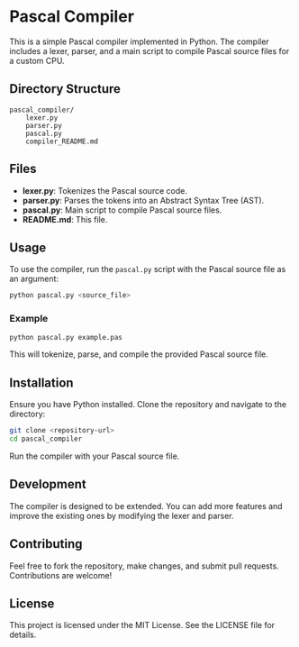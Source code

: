 # Pascal Compiler

This is a simple Pascal compiler implemented in Python. The compiler includes a lexer, parser, and a main script to compile Pascal source files for a custom CPU.

## Directory Structure

```
pascal_compiler/
    lexer.py
    parser.py
    pascal.py
    compiler_README.md
```

## Files

- **lexer.py**: Tokenizes the Pascal source code.
- **parser.py**: Parses the tokens into an Abstract Syntax Tree (AST).
- **pascal.py**: Main script to compile Pascal source files.
- **README.md**: This file.

## Usage

To use the compiler, run the `pascal.py` script with the Pascal source file as an argument:

```sh
python pascal.py <source_file>
```

### Example

```sh
python pascal.py example.pas
```

This will tokenize, parse, and compile the provided Pascal source file.

## Installation

Ensure you have Python installed. Clone the repository and navigate to the directory:

```sh
git clone <repository-url>
cd pascal_compiler
```

Run the compiler with your Pascal source file.

## Development

The compiler is designed to be extended. You can add more features and improve the existing ones by modifying the lexer and parser.

## Contributing

Feel free to fork the repository, make changes, and submit pull requests. Contributions are welcome!

## License

This project is licensed under the MIT License. See the LICENSE file for details.
